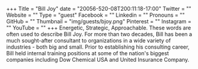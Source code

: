 +++
Title = "Bill Joy"
date = "20056-520-08T200:11:18-17:00"
Twitter = ""
Website = ""
Type = "guest"
Facebook = ""
Linkedin = ""
Pronouns = ""
GitHub = ""
Thumbnail = "img/guests/bjoy.png"
Pinterest = ""
Instagram = ""
YouTube = ""
+++
Energetic, Strategic, Approachable. These words are often used to describe Bill Joy. For more than two decades, Bill has been a much sought-after consultant to organizations in a wide variety of industries - both big and small. Prior to establishing his consulting career, Bill held internal training positions at some of the nation&#39;s biggest companies including Dow Chemical USA and United Insurance Company.

